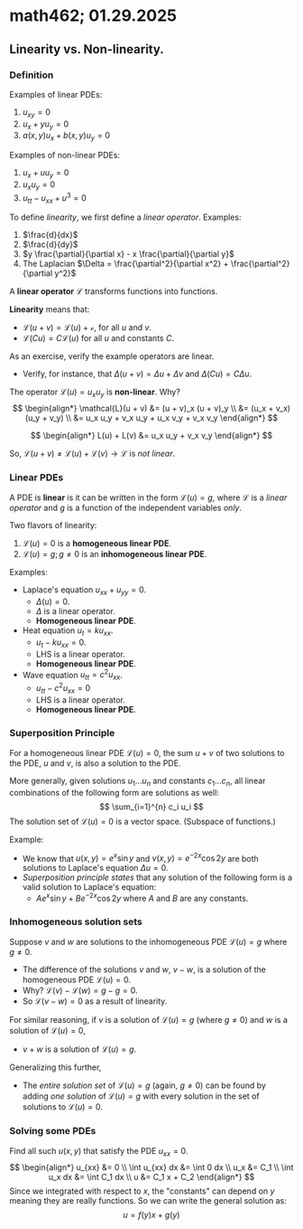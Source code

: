 # math462; 01.29.2025

## Linearity vs. Non-linearity.

### Definition

Examples of linear PDEs:

1. $u_{xy} = 0$
2. $u_x + y u_y = 0$
3. $a(x, y) u_x + b(x, y) u_y = 0$

Examples of non-linear PDEs:

1. $u_x + u u_y = 0$
2. $u_x u_y = 0$
3. $u_{tt} - u_{xx} + u^3 = 0$

To define *linearity*, we first define a *linear operator*. Examples:

1. $\frac{d}{dx}$
2. $\frac{d}{dy}$
3. $y \frac{\partial}{\partial x} - x \frac{\partial}{\partial y}$
4. The Laplacian $\Delta = \frac{\partial^2}{\partial x^2} + \frac{\partial^2}{\partial y^2}$

A **linear operator** $\mathcal{L}$ transforms functions into functions.

**Linearity** means that:

- $\mathcal{L}(u + v) = \mathcal{L}(u) + \mathcal{v}$, for all $u$ and $v$.
- $\mathcal{L}(Cu) = C \mathcal{L}(u)$ for all $u$ and constants $C$.

As an exercise, verify the example operators are linear.

- Verify, for instance, that $\Delta(u + v) = \Delta u + \Delta v$ and $\Delta (Cu) = C \Delta u$.

The operator $\mathcal{L}(u) = u_x u_y$ is **non-linear**. Why?
$$
\begin{align*}
	\mathcal{L}(u + v) 
	&= (u + v)_x (u + v)_y \\
	&= (u_x + v_x) (u_y + v_y) \\
	&= u_x u_y + v_x u_y + u_x v_y + v_x v_y
\end{align*}
$$

$$
\begin{align*}
	L(u) + L(v) &= u_x u_y + v_x v_y 
\end{align*}
$$

So, $\mathcal{L}(u + v) \neq \mathcal{L}(u) + \mathcal{L}(v) \rightarrow \mathcal{L}$ is *not linear*.

### Linear PDEs

A PDE is **linear** is it can be written in the form $\mathcal{L}(u) = g$, where $\mathcal{L}$ is a *linear operator* and $g$ is a function of the independent variables *only*.

Two flavors of linearity:

1. $\mathcal{L}(u) = 0$ is a **homogeneous linear PDE**.
2. $\mathcal{L}(u) = g; g \neq 0$ is an **inhomogeneous linear PDE**.

Examples:

- Laplace's equation $u_{xx} + u_{yy} = 0$.
  - $\Delta(u) = 0$.
  - $\Delta$ is a linear operator.
  - **Homogeneous linear PDE**.
- Heat equation $u_t = k u_{xx}$.
  - $u_t - k u_{xx} = 0$.
  - LHS is a linear operator.
  - **Homogeneous linear PDE**.
- Wave equation $u_{tt} = c^2 u_{xx}$.
  - $u_{tt} - c^2 u_{xx} = 0$
  - LHS is a linear operator.
  - **Homogeneous linear PDE**.

### Superposition Principle

For a homogeneous linear PDE $\mathcal{L}(u) = 0$, the sum $u + v$ of two solutions to the PDE, $u$ and $v$, is also a solution to the PDE. 

More generally, given solutions $u_1 \dots u_n$ and constants $c_1 \dots c_n$, all linear combinations of the following form are solutions as well:
$$
\sum_{i=1}^{n} c_i u_i
$$
The solution set of $\mathcal{L}(u) = 0$ is a vector space. (Subspace of functions.)

Example:

- We know that $u(x, y) = e^x \sin y$ and $v(x, y) = e^{-2x} \cos {2y}$ are both solutions to Laplace's equation $\Delta u = 0$.
- *Superposition principle states* that any solution of the following form is a valid solution to Laplace's equation:
  - $Ae^x \sin y + B e^{-2x} \cos{2y}$ where $A$ and $B$ are any constants.

### Inhomogeneous solution sets

Suppose $v$ and $w$ are solutions to the inhomogeneous PDE $\mathcal{L}(u) = g$ where $g \neq 0$.

- The difference of the solutions $v$ and $w$, $v - w$, is a solution of the homogeneous PDE $\mathcal{L}(u) = 0$.
- Why? $\mathcal{L}(v) - \mathcal{L}(w) = g - g = 0$.
- So $\mathcal{L}(v - w) = 0$ as a result of linearity.

For similar reasoning, if $v$ is a solution of $\mathcal{L}(u) = g$ (where $g \neq 0$) and $w$ is a solution of $\mathcal{L}(u) = 0$,

- $v + w$ is a solution of $\mathcal{L}(u) = g$.

Generalizing this further,

- The *entire solution set* of $\mathcal{L}(u) = g$ (again, $g \neq 0$) can be found by adding *one solution* of $\mathcal{L}(u) = g$ with every solution in the set of solutions to $\mathcal{L}(u) = 0$.

### Solving some PDEs

Find all such $u(x, y)$ that satisfy the PDE $u_{xx} = 0$.
$$
\begin{align*}
	u_{xx} &= 0 \\
	\int u_{xx} dx &= \int 0 dx \\
	u_x &= C_1 \\
	\int u_x dx &= \int C_1 dx \\
	u &= C_1 x + C_2
\end{align*}
$$
Since we integrated with respect to $x$, the "constants" can depend on $y$ meaning they are really functions. So we can write the general solution as:
$$
u = f(y) x + g(y)
$$
